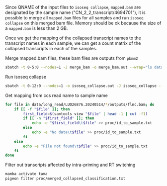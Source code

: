 Since QNAME of the input files to `isoseq collapse`, `mapped.bam` are designated by the sample name ("CN_2_2_transcript/4694701"), it is possible to merge all `mapped.bam` files for all samples and run `isoseq collapse` on this merged bam file. Memory should be ok because the size of a `mapped.bam` is less than 2 GB.

Once we get the mapping of the collapsed transcript names to the transcript names in each sample, we can get a count matrix of the collapsed transcripts in each of the samples.

Merge mapped.bam files, these bam files are outputs from `pbmm2`

```bash
sbatch -t 0-5:0 --nodes=1 -J merge_bam -o merge_bam.out --wrap="ls data/long_read/LUO26876.20240514/*/outputs/mapped.bam | xargs samtools merge -o proc/merged.bam -@ 40"
```

Run isoseq collapse

```bash
sbatch -t 0-12:0 --nodes=1 -o isoseq_collapse.out -J isoseq_collapse --wrap="isoseq collapse -j 50 proc/merged.bam proc/merged_collapsed.gff"
```

Get mapping from ccs read name to sample name

```bash
for file in data/long_read/LUO26876.20240514/*/outputs/flnc.bam; do
	if [[ -f "$file" ]]; then
		first_field=$(samtools view "$file" | head -1 | cut -f1)
		if [[ -n "$first_field" ]]; then
			echo -e "$first_field\t$file" >> proc/id_to_sample.txt
		else
			echo -e "No data\t$file" >> proc/id_to_sample.txt
		fi
	else
		echo -e "File not found\t$file" >> proc/id_to_sample.txt
	fi
done
```

Filter out transcripts affected by intra-priming and RT switching

```bash
mamba activate tama
pigeon filter proc/merged_collapsed_classification.txt
```